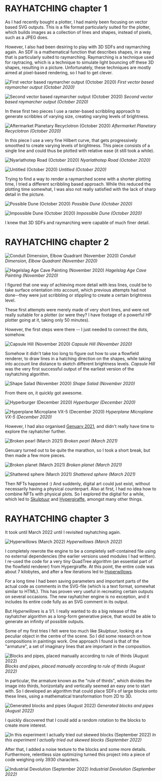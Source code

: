 # RAYHATCHING chapter 1

As I had recently bought a plotter, I had mainly been focusing on vector based SVG outputs. This is a file format particularly suited for the plotter, which builds images as a collection of lines and shapes, instead of pixels, such as a JPEG does.

However, I also had been desiring to play with 3D SDFs and raymarching again. An SDF is a mathematical function that describes shapes, in a way that is particularly suited to raymarching. Raymarching is a technique used for raytracing, which is a technique to simulate light bouncing off these 3D shapes, resulting in a picture. Unfortunately, these techniques are mostly aimed at pixel-based rendering, so I had to get clever.

![First vector based raymarcher output (October 2020)](s/ramen-2020-10-16-23-36-25-s3240-s.jpg)
*First vector based raymarcher output (October 2020)*

![Second vector based raymarcher output (October 2020)](s/ramen-2020-10-17-15-21-16-s3240-s.jpg)
*Second vector based raymarcher output (October 2020)*

In these first two pieces I use a raster-based scribbling approach to generate scribbles of varying size, creating varying levels of brightness.

![Aftermarket Planetary Recyclotron (October 2020)](s/ramen-2020-10-18-17-36-38-s3240-s.jpg)
*Aftermarket Planetary Recyclotron (October 2020)*

In this piece I use a very fine Hilbert curve, that gets progressively smoothed to create varying levels of brightness. This piece consists of a single line and could thus be plotted with relative ease (it still took a while).

![Nyarlathotep Road (October 2020)](s/ramen2-2020-10-21-13-52-33-s3240-s.jpg)
*Nyarlathotep Road (October 2020)*

![Untitled (October 2020)](s/ramen5-2020-10-30-14-53-37-s3240-s.jpg)
*Untitled (October 2020)*

Trying to find a way to render a raymarched scene with a shorter plotting time, I tried a different scribbling based approach. While this reduced the plotting time somewhat, I was also not really satisfied with the lack of sharp detail in the picture.

![Possible Dune (October 2020)](s/ramen3-2020-10-23-23-51-10-s3240-s.jpg)
*Possible Dune (October 2020)*

![Impossible Dune (October 2020)](s/ramen3-2020-10-24-19-07-53-s3240-s.jpg)
*Impossible Dune (October 2020)*

I knew that 3D SDFs and raymarching were capable of much finer detail.

# RAYHATCHING chapter 2

![Conduit Dimension, Elbow Quadrant (November 2020)](s/dingo0-2020-11-11-21-43-55-s3240-s.jpg)
*Conduit Dimension, Elbow Quadrant (November 2020)*

![Hagelslag Age Cave Painting (November 2020)](s/dingo1-2020-11-17-12-36-54-s3240-s.jpg)
*Hagelslag Age Cave Painting (November 2020)*

I figured that one way of achieving more detail with less lines, could be to take surface orientation into account, which previous attempts had not done--they were just scribbling or stippling to create a certain brightness level.

These first attempts were merely made of very short lines, and were not really suitable for a plotter (or were they? I have footage of a powerful HP plotter going at it, taking only 50 minutes).

However, the first steps were there -- I just needed to connect the dots, somehow.

![Capsule Hill (November 2020)](s/dingo2-2020-11-25-19-27-41-s3240-s.jpg)
*Capsule Hill (November 2020)*

Somehow it didn't take too long to figure out how to use a flowfield renderer, to draw lines in a hatching direction on the shapes, while taking into account line distance to sketch different brightness levels. *Capsule Hill* was the very first successful output of the earliest version of the rayhatching algorithm.

![Shape Salad (November 2020)](s/dingo2-2020-11-26-19-45-23-s3240-s.jpg)
*Shape Salad (November 2020)*

From there on, it quickly got awesome.

![Hyperburger (December 2020)](s/dego0-2020-12-14-17-07-31-s3240-s.jpg)
*Hyperburger (December 2020)*

![Hyperplane Microplane VX-5 (December 2020)](s/dego2-2020-12-23-17-13-55-s3240-s.jpg)
*Hyperplane Microplane VX-5 (December 2020)*

However, I had also organised [Genuary 2021](s/genuary2021.githu-sb.io), and didn't really have time to explore the rayhatcher further.

![Broken pearl (March 2021)](s/rama-2021-03-06-13-48-25-s3240-s.jpg)
*Broken pearl (March 2021)*

Genuary turned out to be quite the marathon, so I took a short break, but then made a few more pieces. 

![Broken planet (March 2021)](s/rama3-2021-03-12-13-00-52-s3240-s.jpg)
*Broken planet (March 2021)*

![Shattered sphere (March 2021)](s/rama3-2021-03-10-15-57-10-s3240-s.jpg)
*Shattered sphere (March 2021)*

Then NFTs happened :) And suddenly, digital art could just exist, without necessarily having a physical counterpart. Also at first, I had no idea how to combine NFTs with physical plots. So I explored the digital for a while, which led to [Skulptuur](s/https://www.artblocks.io/collections/curated/projects/0xa7d8d9ef8d8ce8992df33d8b8cf4aebabd5bd270-s/173) and [Hypergiraffe](s/https://www.fxhash.xyz/generative/slug/hypergir-saffe), amongst many other things.

# RAYHATCHING chapter 3

It took until March 2022 until I revisited rayhatching again.

![Hyperwillows (March 2022)](s/2022-06-26-15-37-hyperwillows5e-hatched2-s3240-s.jpg)
*Hyperwillows (March 2022)*

I completely rewrote the engine to be a completely self-contained file using no external dependencies (the earlier versions used modules I had written). I re-used the code for a very tiny QuadTree algorithm (an essential part of the flowfield renderer) from Hypergiraffe. At this point, the entire code was about 7 kilobytes, and after a few iterations led to [Hyperwillows](s/https://verse.works/artworks/90e9d550-18e5-40d4-bb07-048d21a5-scc52).

For a long time I had been saving parameters and important parts of the actual code as comments in the SVG-file (which is a text format, somewhat similar to HTML). This has proven very useful in recreating certain outputs on several occasions. The new rayhatcher engine is no exception, and it includes its entire code fully as an SVG comment in its output.

But *Hyperwillows* is a 1/1. I really wanted to do a big release of the rayhatcher algorithm as a long-form generative piece, that would be able to generate an infinity of possible outputs.

Some of my first tries I felt were too much like *Skulptuur*, looking at a peculiar object in the centre of the scene. So I did some research on how compositions in paintings work. One approach I found is that of the "armature", a set of imaginary lines that are important in the composition. 

![Blocks and pipes, placed manually according to rule of thirds (August 2022)](s/2022-08-21-23-55-pipes5-s3240-s.jpg)
*Blocks and pipes, placed manually according to rule of thirds (August 2022)*

In particular, the armature known as the "rule of thirds", which divides the image into thirds, horizontally and vertically seemed an easy one to start with. So I developed an algorithm that could place SDFs of large blocks onto these lines, using a mathematical transformation from 2D to 3D.

![Generated blocks and pipes (August 2022)](s/2022-08-31-14-20-pipesgm-s3240-s.jpg)
*Generated blocks and pipes (August 2022)*

I quickly discovered that I could add a random rotation to the blocks to create more interest.

![In this experiment I actually tried out skewed blocks (September 2022)](s/2022-09-15-125pip4-s3240-s.jpg)
*In this experiment I actually tried out skewed blocks (September 2022)*

After that, I added a noise texture to the blocks and some more details. Furthermore, relentless size optimizing turned this project into a piece of code weighing only 3930 characters.

![Industrial Devolution (September 2022)](s/2022-09-20-xnor-brightmomentsposter-s3240-s.jpg)
*Industrial Devolution (September 2022)*
